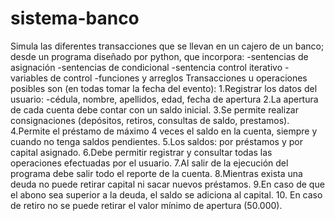 # sistema-banco
Simula las diferentes transacciones que se llevan en un cajero de un banco; desde un programa diseñado
por python, que incorpora:
-sentencias de asignación
-sentencias de condicional
-sentencia control iterativo
-variables de control
-funciones y arreglos
Transacciones u operaciones posibles son (en todas tomar la fecha del evento):
1.Registrar los datos del usuario:
-cédula, nombre, apellidos, edad, fecha de apertura
2.La apertura de cada cuenta debe contar con un saldo inicial.
3.Se permite realizar consignaciones (depósitos, retiros, consultas de saldo, prestamos).
4.Permite el préstamo de máximo 4 veces el saldo en la cuenta, siempre y cuando no tenga saldos pendientes.
5.Los saldos: por préstamos y por capital asignado.
6.Debe permitir registrar y consultar todas las operaciones efectuadas por el usuario.
7.Al salir de la ejecución del programa debe salir todo el reporte de la cuenta.
8.Mientras exista una deuda no puede retirar capital ni sacar nuevos préstamos.
9.En caso de que el abono sea superior a la deuda, el saldo se adiciona al capital.
10. En caso de retiro no se puede retirar el valor mínimo de apertura (50.000).
